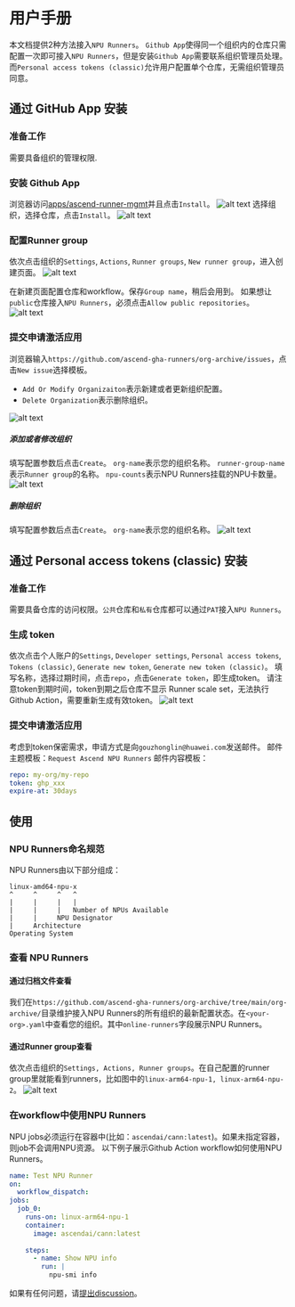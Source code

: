 # 用户手册
本文档提供2种方法接入`NPU Runners`。
`Github App`使得同一个组织内的仓库只需配置一次即可接入`NPU Runners`，但是安装`Github App`需要联系组织管理员处理。
而`Personal access tokens (classic)`允许用户配置单个仓库，无需组织管理员同意。
## 通过 GitHub App 安装
### 准备工作
需要具备组织的管理权限.

### 安装 Github App
浏览器访问[apps/ascend-runner-mgmt][1]并且点击`Install`。
![alt text](assets/user-manual-zh/image-3.png)
选择组织，选择仓库，点击`Install`。
![alt text](assets/user-manual-zh/image-5.png)

### 配置Runner group
依次点击组织的`Settings`, `Actions`, `Runner groups`, `New runner group`，进入创建页面。
![alt text](assets/user-manual-zh/image-8.png)

在新建页面配置仓库和workflow。保存`Group name`，稍后会用到。
如果想让`public`仓库接入`NPU Runners`，必须点击`Allow public repositories`。
![alt text](assets/user-manual-zh/image-4.png)

### 提交申请激活应用
浏览器输入`https://github.com/ascend-gha-runners/org-archive/issues`，点击`New issue`选择模板。

- `Add Or Modify Organizaiton`表示新建或者更新组织配置。
- `Delete Organization`表示删除组织。

![alt text](assets/user-manual-zh/image-10.png)
##### 添加或者修改组织
填写配置参数后点击`Create`。
`org-name`表示您的组织名称。
`runner-group-name`表示`Runner group`的名称。
`npu-counts`表示NPU Runners挂载的NPU卡数量。
![alt text](assets/user-manual-zh/image-15.png)
##### 删除组织
填写配置参数后点击`Create`。
`org-name`表示您的组织名称。
![alt text](assets/user-manual-zh/image-13.png)

## 通过 Personal access tokens (classic) 安装
### 准备工作
需要具备仓库的访问权限。`公共`仓库和`私有`仓库都可以通过`PAT`接入`NPU Runners`。

### 生成 token
依次点击个人账户的`Settings`, `Developer settings`, `Personal access tokens`, `Tokens (classic)`, `Generate new token`, `Generate new token (classic)`。
填写名称，选择过期时间，点击`repo`，点击`Generate token`，即生成token。
请注意token到期时间，token到期之后仓库不显示 Runner scale set，无法执行 Github Action，需要重新生成有效token。
![alt text](assets/user-manual-zh/image-16.png)
### 提交申请激活应用
考虑到token保密需求，申请方式是向`gouzhonglin@huawei.com`发送邮件。
邮件主题模板：`Request Ascend NPU Runners`
邮件内容模板：
```yaml
repo: my-org/my-repo
token: ghp_xxx
expire-at: 30days
```

## 使用
### NPU Runners命名规范
NPU Runners由以下部分组成：
```
linux-amd64-npu-x
^     ^     ^   ^
|     |     |   |
|     |     |   Number of NPUs Available
|     |     NPU Designator
|     Architecture
Operating System
```

### 查看 NPU Runners
#### 通过归档文件查看
我们在`https://github.com/ascend-gha-runners/org-archive/tree/main/org-archive/`目录维护接入NPU Runners的所有组织的最新配置状态。在`<your-org>.yaml`中查看您的组织。其中`online-runners`字段展示NPU Runners。

#### 通过Runner group查看
依次点击组织的`Settings, Actions, Runner groups`。在自己配置的runner group里就能看到runners，比如图中的`linux-arm64-npu-1, linux-arm64-npu-2`。
![alt text](assets/user-manual-zh/image-7.png)

### 在workflow中使用NPU Runners
NPU jobs必须运行在容器中(比如：`ascendai/cann:latest`)。如果未指定容器，则job不会调用NPU资源。
以下例子展示Github Action workflow如何使用NPU Runners。
```yaml
name: Test NPU Runner
on:
  workflow_dispatch:
jobs:
  job_0:
    runs-on: linux-arm64-npu-1
    container:
      image: ascendai/cann:latest
      
    steps:
      - name: Show NPU info
        run: |
          npu-smi info
```

如果有任何问题，请[提出discussion](https://github.com/ascend-gha-runners/docs/discussions)。


[1]: https://github.com/apps/ascend-runner-mgmt